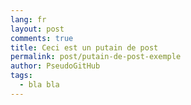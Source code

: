 ```yaml
---
lang: fr
layout: post
comments: true
title: Ceci est un putain de post
permalink: post/putain-de-post-exemple
author: PseudoGitHub
tags:
  - bla bla
---
```

